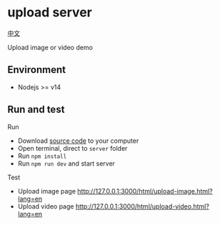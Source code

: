 # upload server

[中文](./README.md)

Upload image or video demo

## Environment

- Nodejs >= v14

## Run and test

Run

- Download [source code](https://github.com/wangeditor-team/server) to your computer
- Open terminal, direct to `server` folder
- Run `npm install`
- Run `npm run dev` and start server

Test

- Upload image page http://127.0.0.1:3000/html/upload-image.html?lang=en
- Upload video page http://127.0.0.1:3000/html/upload-video.html?lang=en





